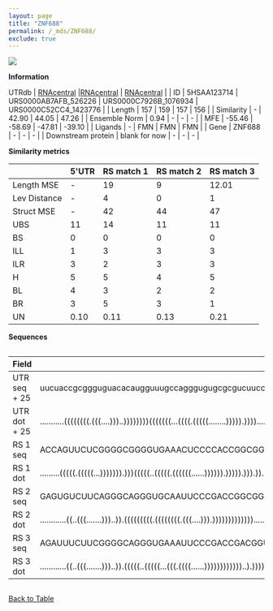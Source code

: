 ```yaml
---
layout: page
title: "ZNF688"
permalink: /_mds/ZNF688/
exclude: true
---
```




![](../../alns_9.28.22/aln_5HSAA123714_0.941.png?raw=true)


**Information**
<div style="overflow-x:auto;" markdown="block>
| | 5'UTR       | RS match 1   | RS match 2  | RS match 3 |
| ---- | ----------- | ----------- | ----------- | ----------- |
| Link | <a href="http://utrdb.ba.itb.cnr.it/getutr/5HSAA123714/1" target="_blank" rel="noopener noreferrer">UTRdb</a>   | <a href="https://rnacentral.org/rna/URS0000AB7AFB/526226" target="_blank" rel="noopener noreferrer">RNAcentral</a>     |<a href="https://rnacentral.org/rna/URS0000C7926B/1076934" target="_blank" rel="noopener noreferrer">RNAcentral</a>  | <a href="https://rnacentral.org/rna/URS0000C52CC4/1423776" target="_blank" rel="noopener noreferrer">RNAcentral</a>   |
| ID | 5HSAA123714     | URS0000AB7AFB_526226     | URS0000C7926B_1076934     | URS0000C52CC4_1423776     |
| Length | 157     |  159    | 157   |  156    |
| Similarity | - | 42.90 | 44.05 | 47.26 |
| Ensemble Norm | 0.94 | - | - | - |
| MFE | -55.46 | -58.69 | -47.81 | -39.10 |
| Ligands | - | FMN | FMN | FMN |
| Gene | ZNF688 | - | - | - |
| Downstream protein | blank for now    |    -    | -  | - |
</div>

**Similarity metrics**

| | 5'UTR       | RS match 1   | RS match 2  | RS match 3 |
| ---- | ----------- | ----------- | ----------- | ----------- |
| Length MSE | - | 19 | 9 | 12.01 |
| Lev Distance | - | 4 | 0 | 1 |
| Struct MSE | - | 42 | 44 | 47 |
| UBS| 11 | 14 | 11 | 11 |
| BS | 0 | 0 | 0 | 0 |
| ILL | 1 | 3 | 3 | 3 |
| ILR | 3 | 2 | 3 | 3 |
| H | 5 | 5 | 4 | 5 |
| BL | 4 | 3 | 2 | 2 |
| BR | 3 | 5 | 3 | 1 |
| UN | 0.10 | 0.11 | 0.13 | 0.21 |

**Sequences**


<div style="overflow-x:auto;">

<table>
<colgroup>
<col width="30%" />
<col width="70%" />
</colgroup>
<thead>
<tr class="header">
<th>Field</th>
<th>Description</th>
</tr>
</thead>
<tbody>
<tr>
<td markdown="span">UTR seq + 25 </td>
<td markdown="span"> uucuaccgcggguguacacaugguuugccagggugugcgcgucuucccaaggggucuggggaccaaauuccagcucccgccaucgggaggcacgguaagagaccguaggggacacaaucccgagcaccgcagATGCCGAGGTCTCCGCTGCGCTCCA </td>
</tr>
<tr>
<td markdown="span">UTR dot + 25  </td>
<td markdown="span"> ...........((((((((.(((....)))..))))))))(((((((...((((.(((((........))))).))))......)))))))(((((.....)))))..((((.....))))((((.(.((((((......))))..)).).))))..
</td>
</tr>


<tr>
<td markdown="span">RS 1 seq </td>
<td markdown="span"> ACCAGUUCUCGGGGCGGGGUGAAACUCCCCACCGGCGGUGAUGAUGCUGCGAGGUCAUGCUCGCGACAUCGAGCCCGCGAGCGCCUGCCCAGGCAGGGACAGCAGAUUCCGGUGCGAAUCCGGAGCCGACGGUCACAGUCCGGAUGUGAGAGAACAGGC
</td>
</tr>


<tr>
<td markdown="span">RS 1 dot </td>
<td markdown="span"> .........(((((.(((((...))))))).)))(((((..(((((.((((((......)))))).))))).))).))....(.((((((.....))).))))....(((((.......)))))(((..(..(((((.......)))))..)....)))
</td>
</tr>


<tr>
<td markdown="span">RS 2 seq </td>
<td markdown="span"> GAGUGUCUUCAGGGCAGGGUGCAAUUCCCGACCGGCGGUGUUGCCUUUCGUUGUUUGCUAAGAGAACGAGAGCAAUAUAAAAGUCCGCGAGCUGCUUGGCAGUUGAUCUGGUGAGAUUCCAGAACCGACAGUAAAGUCUGGAUGGGAGAAGACCAAG
</td>
</tr>


<tr>
<td markdown="span">RS 2 dot </td>
<td markdown="span"> ............((..(((.......)))..)).(((((((((.((((((((.(((....))).))))))))))))).......)))).((((((...))))))....((((....(((((...(((((......))).)).)))))....))))..
</td>
</tr>


<tr>
<td markdown="span">RS 3 seq </td>
<td markdown="span"> AGAUUUCUUCGGGGCAGGGUGAAAUUCCCGACCGACGGUGACAGUUAGAUUGAACGCUUGAUCGUGUUAAGACUGAAGUCCGUGACCCACGUUUUCGUGGUUGACCCAGUGCGAGUCUGGGACCGACAGUUAAAGUCUGGAUGGGAGAAGAAAGUG
</td>
</tr>


<tr>
<td markdown="span">RS 3 dot </td>
<td markdown="span"> ............((..(((.......)))..)).(((((..(((((...(((.((((......))))))))))))..).))))...(((((....)))))....(((((.......))))).(((.(((.......)))..)))............
</td>
</tr>

</tbody>
</table>


</div>


[Back to Table](../../display)
